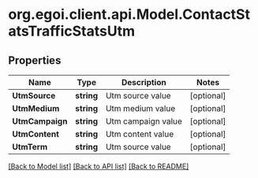 
# org.egoi.client.api.Model.ContactStatsTrafficStatsUtm

## Properties

Name | Type | Description | Notes
------------ | ------------- | ------------- | -------------
**UtmSource** | **string** | Utm source value | [optional] 
**UtmMedium** | **string** | Utm medium value | [optional] 
**UtmCampaign** | **string** | Utm campaign value | [optional] 
**UtmContent** | **string** | Utm content value | [optional] 
**UtmTerm** | **string** | Utm source value | [optional] 

[[Back to Model list]](../README.md#documentation-for-models)
[[Back to API list]](../README.md#documentation-for-api-endpoints)
[[Back to README]](../README.md)

